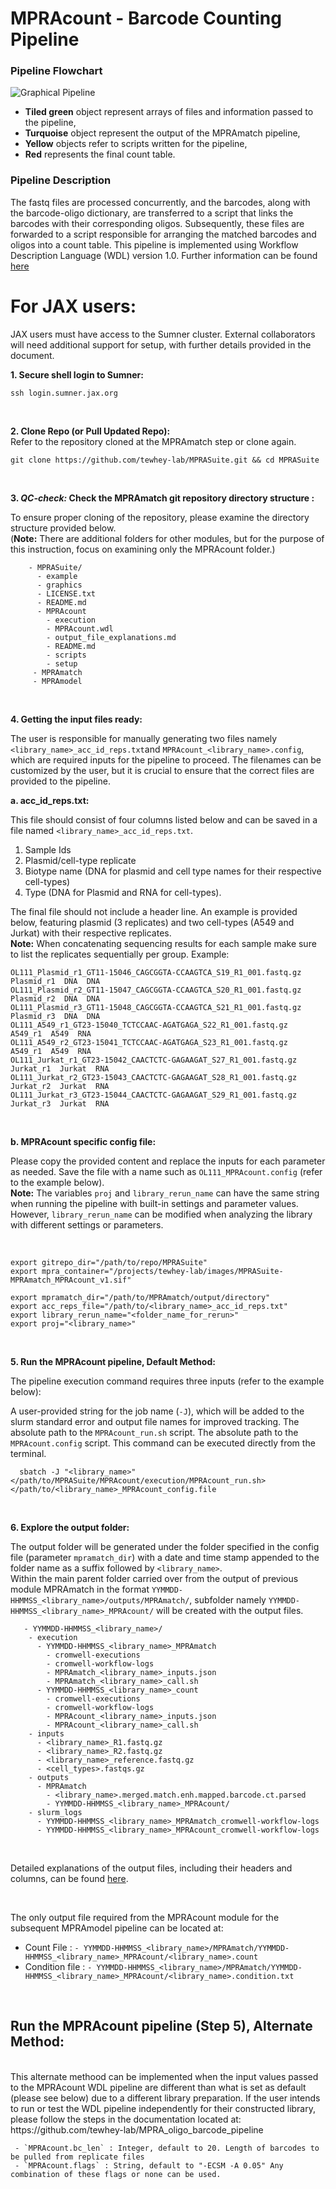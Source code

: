 # MPRAcount - Barcode Counting Pipeline

### Pipeline Flowchart

![Graphical Pipeline](../graphics/MPRAcount_pipeline.svg)

* **Tiled green** object represent arrays of files and information passed to the pipeline, 
* **Turquoise** object represent the output of the MPRAmatch pipeline, 
* **Yellow** objects refer to scripts written for the pipeline, 
* **Red** represents the final count table.


### Pipeline Description

The fastq files are processed concurrently, and the barcodes, along with the barcode-oligo dictionary, are transferred to a script that links the barcodes with their corresponding oligos. Subsequently, these files are forwarded to a script responsible for arranging the matched barcodes and oligos into a count table. This pipeline is implemented using Workflow Description Language (WDL) version 1.0. Further information can be found [here](https://github.com/openwdl/wdl)


# For JAX users:

JAX users must have access to the Sumner cluster. External collaborators will need additional support for setup, with further details provided in the document.

**1. Secure shell login to Sumner:**

```
ssh login.sumner.jax.org
```
<br>

**2. Clone Repo (or Pull Updated Repo):**
<br>
Refer to the repository cloned at the MPRAmatch step or clone again.

```
git clone https://github.com/tewhey-lab/MPRASuite.git && cd MPRASuite
```
<br>

**3. **_QC-check:_** Check the MPRAmatch git repository directory structure :**

To ensure proper cloning of the repository, please examine the directory structure provided below. <br>
(**Note:** There are additional folders for other modules, but for the purpose of this instruction, focus on examining only the MPRAcount folder.)
<br>

```
    - MPRASuite/  
      - example
      - graphics
      - LICENSE.txt
      - README.md
      - MPRAcount
        - execution
        - MPRAcount.wdl
        - output_file_explanations.md
        - README.md
        - scripts
        - setup
     - MPRAmatch
     - MPRAmodel

```
<br>

**4.  Getting the input files ready:**

The user is responsible for manually generating two files namely ```<library_name>_acc_id_reps.txt```and ```MPRAcount_<library_name>.config```, which are required inputs for the pipeline to proceed. The filenames can be customized by the user, but it is crucial to ensure that the correct files are provided to the pipeline.
<br>

**a. acc_id_reps.txt:**
<br>

This file should consist of four columns listed below and can be saved in a file named `<library_name>_acc_id_reps.txt`. 

1. Sample Ids
2. Plasmid/cell-type replicate
3. Biotype name (DNA for plasmid and cell type names for their respective cell-types)
4. Type (DNA for Plasmid and RNA for cell-types).

The final file should not include a header line. An example is provided below, featuring plasmid (3 replicates) and two cell-types (A549 and Jurkat) with their respective replicates.
<br>
**Note:** When concatenating sequencing results for each sample make sure to list the replicates sequentially per group. Example:
<br>

```
OL111_Plasmid_r1_GT11-15046_CAGCGGTA-CCAAGTCA_S19_R1_001.fastq.gz Plasmid_r1  DNA  DNA
OL111_Plasmid_r2_GT11-15047_CAGCGGTA-CCAAGTCA_S20_R1_001.fastq.gz Plasmid_r2  DNA  DNA
OL111_Plasmid_r3_GT11-15048_CAGCGGTA-CCAAGTCA_S21_R1_001.fastq.gz Plasmid_r3  DNA  DNA
OL111_A549_r1_GT23-15040_TCTCCAAC-AGATGAGA_S22_R1_001.fastq.gz  A549_r1  A549  RNA
OL111_A549_r2_GT23-15041_TCTCCAAC-AGATGAGA_S23_R1_001.fastq.gz  A549_r1  A549  RNA
OL111_Jurkat_r1_GT23-15042_CAACTCTC-GAGAAGAT_S27_R1_001.fastq.gz  Jurkat_r1  Jurkat  RNA
OL111_Jurkat_r2_GT23-15043_CAACTCTC-GAGAAGAT_S28_R1_001.fastq.gz  Jurkat_r2  Jurkat  RNA
OL111_Jurkat_r3_GT23-15044_CAACTCTC-GAGAAGAT_S29_R1_001.fastq.gz  Jurkat_r3  Jurkat  RNA

```

<br>

**b.  MPRAcount specific config file:**
<br>

Please copy the provided content and replace the inputs for each parameter as needed. Save the file with a name such as `OL111_MPRAcount.config` (refer to the example below).
<br>
**Note:** The variables `proj` and `library_rerun_name` can have the same string when running the pipeline with built-in settings and parameter values. However, `library_rerun_name` can be modified when analyzing the library with different settings or parameters. 

<br>

```
export gitrepo_dir="/path/to/repo/MPRASuite"
export mpra_container="/projects/tewhey-lab/images/MPRASuite-MPRAmatch_MPRAcount_v1.sif"

export mpramatch_dir="/path/to/MPRAmatch/output/directory"
export acc_reps_file="/path/to/<library_name>_acc_id_reps.txt"
export library_rerun_name="<folder_name_for_rerun>"
export proj="<library_name>"

```
<br>

**5. Run the MPRAcount pipeline, Default Method:**

The pipeline execution command requires three inputs (refer to the example below):

A user-provided string for the job name (```-J```), which will be added to the slurm standard error and output file names for improved tracking.
The absolute path to the ```MPRAcount_run.sh``` script. 
The absolute path to the ```MPRAcount.config``` script.
This command can be executed directly from the terminal.

```
  sbatch -J "<library_name>" </path/to/MPRASuite/MPRAcount/execution/MPRAcount_run.sh> </path/to/<library_name>_MPRAcount_config.file

```
<br>


**6. Explore the output folder:**

The output folder will be generated under the folder specified in the config file (parameter ```mpramatch_dir```) with a date and time stamp appended to the folder name as a suffix followed by ```<library_name>```. <br>
Within the main parent folder carried over from the output of previous module MPRAmatch in the format `YYMMDD-HHMMSS_<library_name>/outputs/MPRAmatch/`, subfolder namely `YYMMDD-HHMMSS_<library_name>_MPRAcount/` will be created with the output files.
<br>

```
   - YYMMDD-HHMMSS_<library_name>/
    - execution
      - YYMMDD-HHMMSS_<library_name>_MPRAmatch
        - cromwell-executions
        - cromwell-workflow-logs
        - MPRAmatch_<library_name>_inputs.json
        - MPRAmatch_<library_name>_call.sh
      - YYMMDD-HHMMSS_<library_name>_count
        - cromwell-executions
        - cromwell-workflow-logs
        - MPRAcount_<library_name>_inputs.json
        - MPRAcount_<library_name>_call.sh
    - inputs
      - <library_name>_R1.fastq.gz
      - <library_name>_R2.fastq.gz
      - <library_name>_reference.fastq.gz
      - <cell_types>.fastqs.gz
    - outputs
      - MPRAmatch
        - <library_name>.merged.match.enh.mapped.barcode.ct.parsed
        - YYMMDD-HHMMSS_<library_name>_MPRAcount/
    - slurm_logs
      - YYMMDD-HHMMSS_<library_name>_MPRAmatch_cromwell-workflow-logs
      - YYMMDD-HHMMSS_<library_name>_MPRAcount_cromwell-workflow-logs

```
<br>

Detailed explanations of the output files, including their headers and columns, can be found [here](https://github.com/tewhey-lab/MPRASuite/blob/main/MPRAcount/output_file_explanations.md).

<br>

The only output file required from the MPRAcount module for the subsequent MPRAmodel pipeline can be located at:
<br>
* Count File       : `- YYMMDD-HHMMSS_<library_name>/MPRAmatch/YYMMDD-HHMMSS_<library_name>_MPRAcount/<library_name>.count`
* Condition file   : `- YYMMDD-HHMMSS_<library_name>/MPRAmatch/YYMMDD-HHMMSS_<library_name>_MPRAcount/<library_name>.condition.txt`
<br>

## Run the MPRAcount pipeline (Step 5), Alternate Method:
<br>
This alternate methood can be implemented when the input values passed to the MPRAcount WDL pipeline are different than what is set as default (please see below) due to a different library preparation. If the user intends to run or test the WDL pipeline independently for their constructed library, please follow the steps in the documentation located at: https://github.com/tewhey-lab/MPRA_oligo_barcode_pipeline

<br>

```
 - `MPRAcount.bc_len` : Integer, default to 20. Length of barcodes to be pulled from replicate files
 - `MPRAcount.flags` : String, default to "-ECSM -A 0.05" Any combination of these flags or none can be used.
```








